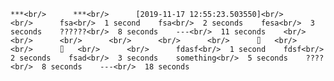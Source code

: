     ***<br/>      ***<br/>      [2019-11-17 12:55:23.503550]<br/>      <br/>      fsa<br/>  1 second    fsa<br/>  2 seconds    fesa<br/>  3 seconds    ??????<br/>  8 seconds    ---<br/>  11 seconds    <br/>      <br/>      <br/>      <br/>      <br/>      <br/>      ⌷   <br/>      <br/>      ⌷   <br/>      <br/>      fdasf<br/>  1 second    fdsf<br/>  2 seconds    fsad<br/>  3 seconds    something<br/>  5 seconds    ????<br/>  8 seconds    ---<br/>  18 seconds